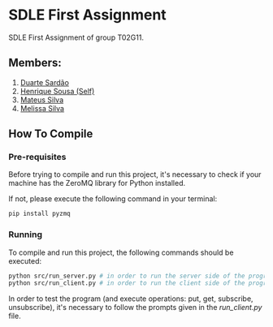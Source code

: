 # SDLE First Assignment

SDLE First Assignment of group T02G11.

## Members:

1. [Duarte Sardão](https://github.com/duarte-sardao)
2. [Henrique Sousa (Self)](https://github.com/henriquecscode)
3. [Mateus Silva](https://github.com/lessthelonely) 
4. [Melissa Silva](https://github.com/melisilva)

## How To Compile

### Pre-requisites
Before trying to compile and run this project, it's necessary to check if your machine has the ZeroMQ library for Python installed.

If not, please execute the following command in your terminal:

```bash
pip install pyzmq
```

### Running
To compile and run this project, the following commands should be executed:

```bash
python src/run_server.py # in order to run the server side of the program 
python src/run_client.py # in order to run the client side of the program
```

In order to test the program (and execute operations: put, get, subscribe, unsubscribe), it's necessary to follow the prompts given in the *run_client.py* file.
